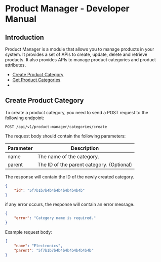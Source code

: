 # Product Manager - Developer Manual

## Introduction

Product Manager is a module that allows you to manage products in your system. It provides a set of APIs to create, update, delete and retrieve products. It also provides APIs to manage product categories and product attributes.

<ul>
    <li><a href="#create-category">Create Product Category</a></li>
    <li><a href="#configuration">Get Product Categories</a></li>
    <li><a href="#api-reference"></a></li>
</ul>


## Create Product Category 

To create a product category, you need to send a POST request to the following endpoint:

```
POST /api/v1/product-manager/categories/create
```

The request body should contain the following parameters:

| Parameter | Description |
| --- | --- |
| name | The name of the category. |
| parent | The ID of the parent category. (Optional) |

The response will contain the ID of the newly created category.

```json
{
    "id": "5f7b1b7b4b4b4b4b4b4b4b4b"
}
```

if any error occurs, the response will contain an error message.

```json
{
    "error": "Category name is required."
}
```

Example request body:

```json
{
    "name": "Electronics",
    "parent": "5f7b1b7b4b4b4b4b4b4b4b4b"
}
```
